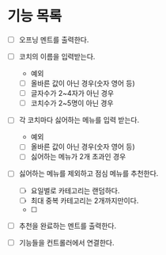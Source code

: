 # 기능 목록

- [ ] 오프닝 멘트를 출력한다.
- [ ] 코치의 이름을 입력받는다.

  - 예외
  - [ ] 올바른 값이 아닌 경우(숫자 영어 등)
  - [ ] 글자수가 2~4자가 아닌 경우
  - [ ] 코치수가 2~5명이 아닌 경우

- [ ] 각 코치마다 싫어하는 메뉴를 입력 받는다.

  - 예외
  - [ ] 올바른 값이 아닌 경우(숫자 영어 등)
  - [ ] 싫어하는 메뉴가 2개 초과인 경우

- [ ] 싫어하는 메뉴를 제외하고 점심 메뉴를 추천한다.

  - [ ] 요일벌로 카테고리는 랜덤하다.
  - [ ] 최대 중복 카테고리는 2개까지만이다.
  - [ ]

- [ ] 추천을 완료하는 멘트를 출력한다.

- [ ] 기능들을 컨트롤러에서 연결한다.

